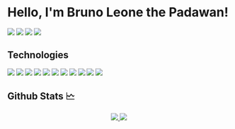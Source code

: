 # Hello, I'm Bruno Leone the Padawan!

[![](https://visitor-badge-reloaded.herokuapp.com/badge?page_id=brunoleone&color=55acb7&style=for-the-badge&logo=Github)](https://)
[![](https://img.shields.io/badge/Gmail-D14836?style=for-the-badge&logo=gmail&logoColor=white)](mailto:contato@acetime.com.br)
[![](https://img.shields.io/badge/LinkedIn-0077B5?style=for-the-badge&logo=linkedin&logoColor=white)](https://www.linkedin.com/in/brunoleonec)
[![](https://img.shields.io/badge/Instagram-E4405F?style=for-the-badge&logo=instagram&logoColor=white)](https://instagram.com/bleonec)

## Technologies

[![](https://img.shields.io/badge/.NET-5C2D91?style=for-the-badge&logo=.net&logoColor=white)](https://docs.microsoft.com/pt-BR/documentation/)
[![](https://img.shields.io/badge/Node.js-43853D?style=for-the-badge&logo=node.js&logoColor=white)](https://nodejs.org)
[![](https://img.shields.io/badge/Python-14354C?style=for-the-badge&logo=python&logoColor=white)](https://www.python.org)
[![](https://img.shields.io/badge/Go-00ADD8?style=for-the-badge&logo=go&logoColor=white)](https://go.dev)
![](https://img.shields.io/badge/MongoDB-4EA94B?style=for-the-badge&logo=mongodb&logoColor=white)
![](https://img.shields.io/badge/rabbitmq-%23FF6600.svg?&style=for-the-badge&logo=rabbitmq&logoColor=white)
![](https://img.shields.io/badge/TypeScript-007ACC?style=for-the-badge&logo=typescript&logoColor=white)
![](https://img.shields.io/badge/Angular-DD0031?style=for-the-badge&logo=angular&logoColor=white)
![](https://img.shields.io/badge/Bootstrap-563D7C?style=for-the-badge&logo=bootstrap&logoColor=white)
![](https://img.shields.io/badge/Sass-CC6699?style=for-the-badge&logo=sass&logoColor=white)
![](https://img.shields.io/badge/Amazon_AWS-FF9900?style=for-the-badge&logo=amazonaws&logoColor=white)


## Github Stats 🗠

<div align="center">
  <a href="https://github.com/oleone">
  <img src="https://github-readme-stats.vercel.app/api?username=oleone&theme=blue-green"/>
  <img src="https://github-readme-stats.vercel.app/api/top-langs/?username=oleone&theme=blue-green"/>
</div>
